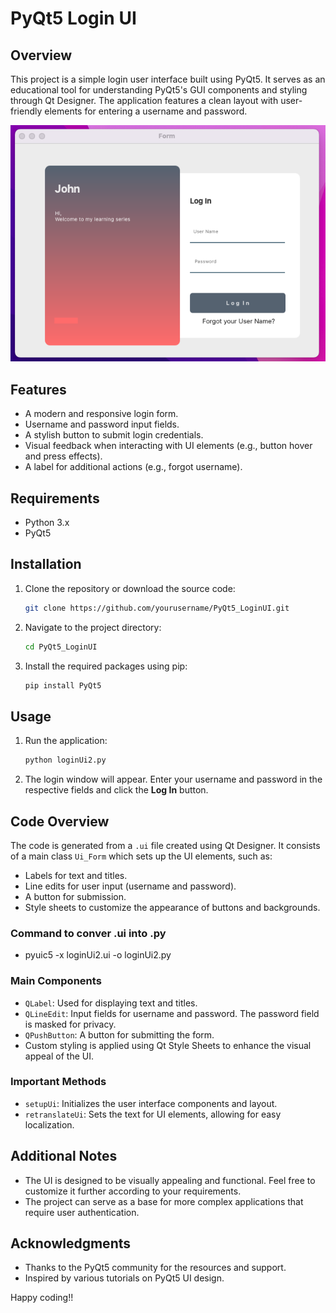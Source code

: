 # PyQt5 Login UI

## Overview
This project is a simple login user interface built using PyQt5. It serves as an educational tool for understanding PyQt5's GUI components and styling through Qt Designer. The application features a clean layout with user-friendly elements for entering a username and password.

![Alt_text](output.png)

## Features
- A modern and responsive login form.
- Username and password input fields.
- A stylish button to submit login credentials.
- Visual feedback when interacting with UI elements (e.g., button hover and press effects).
- A label for additional actions (e.g., forgot username).

## Requirements
- Python 3.x
- PyQt5

## Installation
1. Clone the repository or download the source code:
   ```bash
   git clone https://github.com/yourusername/PyQt5_LoginUI.git
   ```
2. Navigate to the project directory:
   ```bash
   cd PyQt5_LoginUI
   ```
3. Install the required packages using pip:
   ```bash
   pip install PyQt5
   ```

## Usage
1. Run the application:
   ```bash
   python loginUi2.py
   ```
2. The login window will appear. Enter your username and password in the respective fields and click the **Log In** button.

## Code Overview
The code is generated from a `.ui` file created using Qt Designer. It consists of a main class `Ui_Form` which sets up the UI elements, such as:
- Labels for text and titles.
- Line edits for user input (username and password).
- A button for submission.
- Style sheets to customize the appearance of buttons and backgrounds.

### Command to conver .ui into .py 
- pyuic5 -x loginUi2.ui -o loginUi2.py 

### Main Components
- `QLabel`: Used for displaying text and titles.
- `QLineEdit`: Input fields for username and password. The password field is masked for privacy.
- `QPushButton`: A button for submitting the form.
- Custom styling is applied using Qt Style Sheets to enhance the visual appeal of the UI.

### Important Methods
- `setupUi`: Initializes the user interface components and layout.
- `retranslateUi`: Sets the text for UI elements, allowing for easy localization.

## Additional Notes
- The UI is designed to be visually appealing and functional. Feel free to customize it further according to your requirements.
- The project can serve as a base for more complex applications that require user authentication.

## Acknowledgments
- Thanks to the PyQt5 community for the resources and support.
- Inspired by various tutorials on PyQt5 UI design.

Happy coding!!